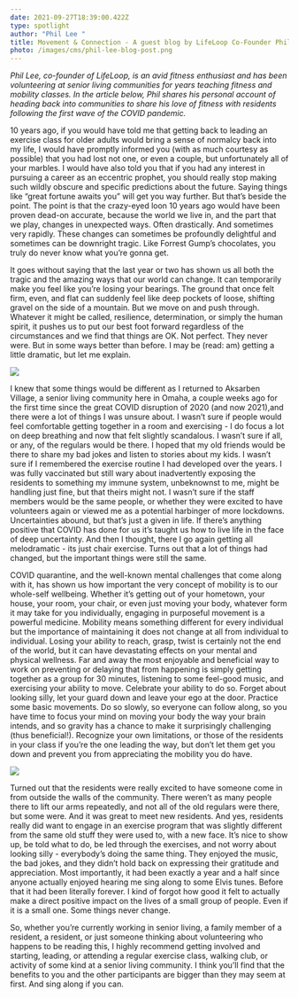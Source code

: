```yaml
---
date: 2021-09-27T18:39:00.422Z
type: spotlight
author: "Phil Lee "
title: Movement & Connection - A guest blog by LifeLoop Co-Founder Phil Lee
photo: /images/cms/phil-lee-blog-post.png
---
```

*Phil Lee, co-founder of LifeLoop, is an avid fitness enthusiast and has been volunteering at senior living communities for years teaching fitness and mobility classes. In the article below, Phil shares his personal account of heading back into communities to share his love of fitness with residents following the first wave of the COVID pandemic.* 

10 years ago, if you would have told me that getting back to leading an exercise class for older adults would bring a sense of normalcy back into my life, I would have promptly informed you (with as much courtesy as possible) that you had lost not one, or even a couple, but unfortunately all of your marbles. I would have also told you that if you had any interest in pursuing a career as an eccentric prophet, you should really stop making such wildly obscure and specific predictions about the future. Saying things like “great fortune awaits you” will get you way further. But that’s beside the point. The point is that the crazy-eyed loon 10 years ago would have been proven dead-on accurate, because the world we live in, and the part that we play, changes in unexpected ways. Often drastically. And sometimes very rapidly. These changes can sometimes be profoundly delightful and sometimes can be downright tragic. Like Forrest Gump’s chocolates, you truly do never know what you’re gonna get.

It goes without saying that the last year or two has shown us all both the tragic and the amazing ways that our world can change. It can temporarily make you feel like you’re losing your bearings. The ground that once felt firm, even, and flat can suddenly feel like deep pockets of loose, shifting gravel on the side of a mountain. But we move on and push through. Whatever it might be called, resilience, determination, or simply the human spirit, it pushes us to put our best foot forward regardless of the circumstances and we find that things are OK. Not perfect. They never were. But in some ways better than before. I may be (read: am) getting a little dramatic, but let me explain.

![](/images/cms/phil-2.png)

I knew that some things would be different as I returned to Aksarben Village, a senior living community here in Omaha, a couple weeks ago for the first time since the great COVID disruption of 2020 (and now 2021),and there were a lot of things I was unsure about. I wasn’t sure if people would feel comfortable getting together in a room and exercising - I do focus a lot on deep breathing and now that felt slightly scandalous. I wasn’t sure if all, or any, of the regulars would be there. I hoped that my old friends would be there to share my bad jokes and listen to stories about my kids. I wasn’t sure if I remembered the exercise routine I had developed over the years. I was fully vaccinated but still wary about inadvertently exposing the residents to something my immune system, unbeknownst to me, might be handling just fine, but that theirs might not. I wasn’t sure if the staff members would be the same people, or whether they were excited to have volunteers again or viewed me as a potential harbinger of more lockdowns. Uncertainties abound, but that’s just a given in life. If there’s anything positive that COVID has done for us it’s taught us how to live life in the face of deep uncertainty. And then I thought, there I go again getting all melodramatic - its just chair exercise. Turns out that a lot of things had changed, but the important things were still the same.

COVID quarantine, and the well-known mental challenges that come along with it, has shown us how important the very concept of mobility is to our whole-self wellbeing. Whether it’s getting out of your hometown, your house, your room, your chair, or even just moving your body, whatever form it may take for you individually, engaging in purposeful movement is a powerful medicine. Mobility means something different for every individual but the importance of maintaining it does not change at all from individual to individual. Losing your ability to reach, grasp, twist is certainly not the end of the world, but it can have devastating effects on your mental and physical wellness. Far and away the most enjoyable and beneficial way to work on preventing or delaying that from happening is simply getting together as a group for 30 minutes, listening to some feel-good music, and exercising your ability to move. Celebrate your ability to do so. Forget about looking silly, let your guard down and leave your ego at the door. Practice some basic movements. Do so slowly, so everyone can follow along, so you have time to focus your mind on moving your body the way your brain intends, and so gravity has a chance to make it surprisingly challenging (thus beneficial!). Recognize your own limitations, or those of the residents in your class if you’re the one leading the way, but don’t let them get you down and prevent you from appreciating the mobility you do have.

![](/images/cms/phil-1.png)

Turned out that the residents were really excited to have someone come in from outside the walls of the community. There weren’t as many people there to lift our arms repeatedly, and not all of the old regulars were there, but some were. And it was great to meet new residents. And yes, residents really did want to engage in an exercise program that was slightly different from the same old stuff they were used to, with a new face. It’s nice to show up, be told what to do, be led through the exercises, and not worry about looking silly - everybody’s doing the same thing. They enjoyed the music, the bad jokes, and they didn’t hold back on expressing their gratitude and appreciation. Most importantly, it had been exactly a year and a half since anyone actually enjoyed hearing me sing along to some Elvis tunes. Before that it had been literally forever. I kind of forgot how good it felt to actually make a direct positive impact on the lives of a small group of people. Even if it is a small one. Some things never change. 

So, whether you’re currently working in senior living, a family member of a resident, a resident, or just someone thinking about volunteering who happens to be reading this, I highly recommend getting involved and starting, leading, or attending a regular exercise class, walking club, or activity of some kind at a senior living community. I think you’ll find that the benefits to you and the other participants are bigger than they may seem at first. And sing along if you can.